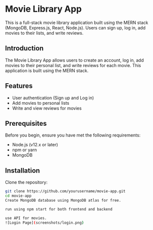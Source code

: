 # Movie Library App

This is a full-stack movie library application built using the MERN stack (MongoDB, Express.js, React, Node.js). Users can sign up, log in, add movies to their lists, and write reviews.

## Introduction

The Movie Library App allows users to create an account, log in, add movies to their personal list, and write reviews for each movie. This application is built using the MERN stack.

## Features

- User authentication (Sign up and Log in)
- Add movies to personal lists
- Write and view reviews for movies

## Prerequisites

Before you begin, ensure you have met the following requirements:

- Node.js (v12.x or later)
- npm or yarn
- MongoDB

## Installation

Clone the repository:

```sh
git clone https://github.com/yourusername/movie-app.git
cd movie-app
Create MongoDB database using MongoDB atlas for free.

run using npm start for both frontend and backend

use API for movies.
![Login Page](screenshots/login.png)
